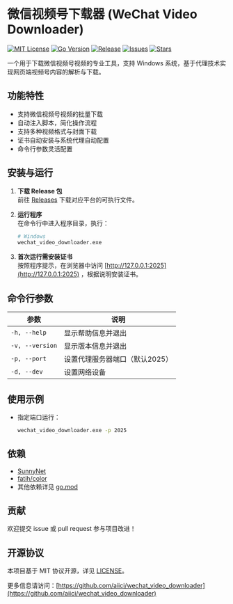# 微信视频号下载器 (WeChat Video Downloader)

[![MIT License](https://img.shields.io/badge/license-MIT-green.svg)](./LICENSE)
[![Go Version](https://img.shields.io/badge/Go-1.18%2B-blue)](https://golang.org/)
[![Release](https://img.shields.io/github/v/release/aiici/wechat_video_downloader)](https://github.com/aiici/wechat_video_downloader/releases)
[![Issues](https://img.shields.io/github/issues/aiici/wechat_video_downloader)](https://github.com/aiici/wechat_video_downloader/issues)
[![Stars](https://img.shields.io/github/stars/aiici/wechat_video_downloader?style=social)](https://github.com/aiici/wechat_video_downloader)

一个用于下载微信视频号视频的专业工具，支持 Windows 系统，基于代理技术实现网页端视频号内容的解析与下载。

## 功能特性

- 支持微信视频号视频的批量下载
- 自动注入脚本，简化操作流程
- 支持多种视频格式与封面下载
- 证书自动安装与系统代理自动配置
- 命令行参数灵活配置

## 安装与运行

1. **下载 Release 包**  
   前往 [Releases](https://github.com/aiici/wechat_video_downloader/releases) 下载对应平台的可执行文件。

2. **运行程序**  
   在命令行中进入程序目录，执行：

   ```bash
   # Windows
   wechat_video_downloader.exe
   ```
  
3. **首次运行需安装证书**  
   按照程序提示，在浏览器中访问 [http://127.0.0.1:2025](http://127.0.0.1:2025) ，根据说明安装证书。

## 命令行参数

| 参数              | 说明                                 |
|-------------------|--------------------------------------|
| `-h, --help`      | 显示帮助信息并退出                   |
| `-v, --version`   | 显示版本信息并退出                   |
| `-p, --port`      | 设置代理服务器端口（默认2025）       |
| `-d, --dev`       | 设置网络设备          |

## 使用示例

- 指定端口运行：

  ```bash
  wechat_video_downloader.exe -p 2025
  ```

## 依赖

- [SunnyNet](https://github.com/qtgolang/SunnyNet)
- [fatih/color](https://github.com/fatih/color)
- 其他依赖详见 [go.mod](./go.mod)

## 贡献

欢迎提交 issue 或 pull request 参与项目改进！

## 开源协议

本项目基于 MIT 协议开源，详见 [LICENSE](./LICENSE)。

更多信息请访问：[https://github.com/aiici/wechat_video_downloader](https://github.com/aiici/wechat_video_downloader)
